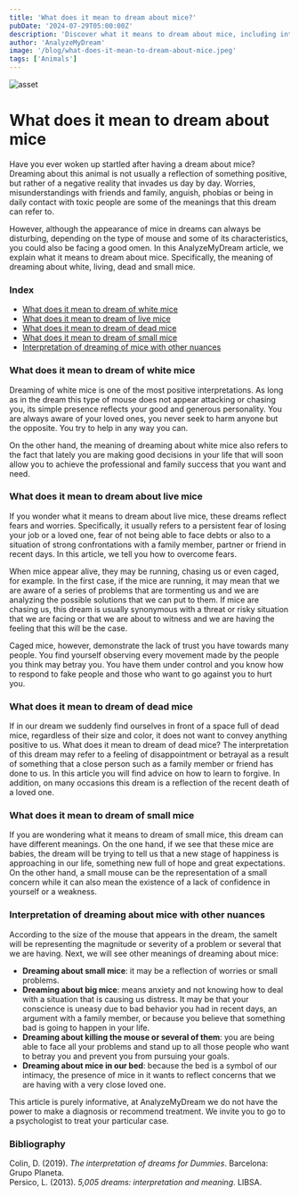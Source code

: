 ```yaml
---
title: 'What does it mean to dream about mice?'
pubDate: '2024-07-29T05:00:00Z'
description: 'Discover what it means to dream about mice, including interpretations of white, living, dead, and small mice.'
author: 'AnalyzeMyDream'
image: '/blog/what-does-it-mean-to-dream-about-mice.jpeg'
tags: ['Animals']
---
```


![asset](/blog/what-does-it-mean-to-dream-about-mice.jpeg)

# What does it mean to dream about mice

Have you ever woken up startled after having a dream about mice? Dreaming about this animal is not usually a reflection of something positive, but rather of a negative reality that invades us day by day. Worries, misunderstandings with friends and family, anguish, phobias or being in daily contact with toxic people are some of the meanings that this dream can refer to.

However, although the appearance of mice in dreams can always be disturbing, depending on the type of mouse and some of its characteristics, you could also be facing a good omen. In this AnalyzeMyDream article, we explain what it means to dream about mice. Specifically, the meaning of dreaming about white, living, dead and small mice.

### Index

- [What does it mean to dream of white mice](#what-does-it-mean-to-dream-of-white-mice)
- [What does it mean to dream of live mice](#what-does-it-mean-to-dream-of-live-mice)
- [What does it mean to dream of dead mice](#what-does-it-mean-to-dream-of-dead-mice)
- [What does it mean to dream of small mice](#what-does-it-mean-to-dream-of-small-mice)
- [Interpretation of dreaming of mice with other nuances](#interpretation-of-dreaming-of-mice-with-other-nuances)

### What does it mean to dream of white mice

Dreaming of white mice is one of the most positive interpretations. As long as in the dream this type of mouse does not appear attacking or chasing you, its simple presence reflects your good and generous personality. You are always aware of your loved ones, you never seek to harm anyone but the opposite. You try to help in any way you can. 

On the other hand, the meaning of dreaming about white mice also refers to the fact that lately you are making good decisions in your life that will soon allow you to achieve the professional and family success that you want and need. 

### What does it mean to dream about live mice

If you wonder what it means to dream about live mice, these dreams reflect fears and worries. Specifically, it usually refers to a persistent fear of losing your job or a loved one, fear of not being able to face debts or also to a situation of strong confrontations with a family member, partner or friend in recent days. In this article, we tell you how to overcome fears. 

When mice appear alive, they may be running, chasing us or even caged, for example. In the first case, if the mice are running, it may mean that we are aware of a series of problems that are tormenting us and we are analyzing the possible solutions that we can put to them. If mice are chasing us, this dream is usually synonymous with a threat or risky situation that we are facing or that we are about to witness and we are having the feeling that this will be the case. 

Caged mice, however, demonstrate the lack of trust you have towards many people. You find yourself observing every movement made by the people you think may betray you. You have them under control and you know how to respond to fake people and those who want to go against you to hurt you. 

### What does it mean to dream of dead mice

If in our dream we suddenly find ourselves in front of a space full of dead mice, regardless of their size and color, it does not want to convey anything positive to us. What does it mean to dream of dead mice? The interpretation of this dream may refer to a feeling of disappointment or betrayal as a result of something that a close person such as a family member or friend has done to us. In this article you will find advice on how to learn to forgive. In addition, on many occasions this dream is a reflection of the recent death of a loved one. 

### What does it mean to dream of small mice

If you are wondering what it means to dream of small mice, this dream can have different meanings. On the one hand, if we see that these mice are babies, the dream will be trying to tell us that a new stage of happiness is approaching in our life, something new full of hope and great expectations. On the other hand, a small mouse can be the representation of a small concern while it can also mean the existence of a lack of confidence in yourself or a weakness. 
### Interpretation of dreaming about mice with other nuances

According to the size of the mouse that appears in the dream, the sameIt will be representing the magnitude or severity of a problem or several that we are having. Next, we will see other meanings of dreaming about mice:

- **Dreaming about small mice**: it may be a reflection of worries or small problems.
- **Dreaming about big mice**: means anxiety and not knowing how to deal with a situation that is causing us distress. It may be that your conscience is uneasy due to bad behavior you had in recent days, an argument with a family member, or because you believe that something bad is going to happen in your life.
- **Dreaming about killing the mouse or several of them**: you are being able to face all your problems and stand up to all those people who want to betray you and prevent you from pursuing your goals.
- **Dreaming about mice in our bed**: because the bed is a symbol of our intimacy, the presence of mice in it wants to reflect concerns that we are having with a very close loved one.

This article is purely informative, at AnalyzeMyDream we do not have the power to make a diagnosis or recommend treatment. We invite you to go to a psychologist to treat your particular case.


### Bibliography

Colin, D. (2019). *The interpretation of dreams for Dummies*. Barcelona: Grupo Planeta.  
Persico, L. (2013). *5,005 dreams: interpretation and meaning*. LIBSA.